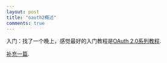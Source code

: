 ```yaml
---
layout: post
title: "oauth2概述"
comments: true
---
```

入门：找了一个晚上，感觉最好的入门教程是[OAuth 2.0系列教程](http://ifeve.com/oauth2-tutorial-all/).

[补充一篇](http://www.biaodianfu.com/oauth-openid.html).